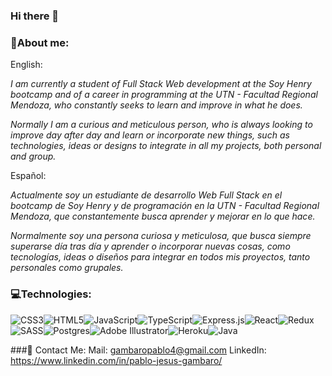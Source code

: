 ### Hi there 👋

### 👦About me:

English:

*I am currently a student of Full Stack Web development at the Soy Henry bootcamp and of a career in programming at the UTN - Facultad Regional Mendoza, who constantly seeks to learn and improve in what he does.*

*Normally I am a curious and meticulous person, who is always looking to improve day after day and learn or incorporate new things, such as technologies, ideas or designs to integrate in all my projects, both personal and group.*

Español:

*Actualmente soy un estudiante de desarrollo Web Full Stack en el bootcamp de Soy Henry y de programación en la UTN - Facultad Regional Mendoza, que constantemente busca aprender y mejorar en lo que hace.*

*Normalmente soy una persona curiosa y meticulosa, que busca siempre superarse día tras día y aprender o incorporar nuevas cosas, como tecnologías, ideas o diseños para integrar en todos mis proyectos, tanto personales como grupales.*

### 💻Technologies:

![CSS3](https://img.shields.io/badge/css3-%231572B6.svg?style=for-the-badge&logo=css3&logoColor=white)![HTML5](https://img.shields.io/badge/html5-%23E34F26.svg?style=for-the-badge&logo=html5&logoColor=white)![JavaScript](https://img.shields.io/badge/javascript-%23323330.svg?style=for-the-badge&logo=javascript&logoColor=%23F7DF1E)![TypeScript](https://img.shields.io/badge/typescript-%23007ACC.svg?style=for-the-badge&logo=typescript&logoColor=white)![Express.js](https://img.shields.io/badge/express.js-%23404d59.svg?style=for-the-badge&logo=express&logoColor=%2361DAFB)![React](https://img.shields.io/badge/react-%2320232a.svg?style=for-the-badge&logo=react&logoColor=%2361DAFB)![Redux](https://img.shields.io/badge/redux-%23593d88.svg?style=for-the-badge&logo=redux&logoColor=white)![SASS](https://img.shields.io/badge/SASS-hotpink.svg?style=for-the-badge&logo=SASS&logoColor=white)![Postgres](https://img.shields.io/badge/postgres-%23316192.svg?style=for-the-badge&logo=postgresql&logoColor=white)![Adobe Illustrator](https://img.shields.io/badge/adobeillustrator-%23FF9A00.svg?style=for-the-badge&logo=adobeillustrator&logoColor=white)![Heroku](https://img.shields.io/badge/heroku-%23430098.svg?style=for-the-badge&logo=heroku&logoColor=white)![Java](https://img.shields.io/badge/java-%23ED8B00.svg?style=for-the-badge&logo=java&logoColor=white)

###📲 Contact Me:
Mail: gambaropablo4@gmail.com
LinkedIn: https://www.linkedin.com/in/pablo-jesus-gambaro/
